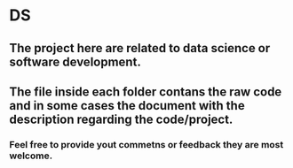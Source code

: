 # DS

## The project here are related to data science or software development.
## The file inside each folder contans the raw code and in some cases the document with the description regarding the code/project.

### Feel free to provide yout commetns or feedback they are most welcome.

